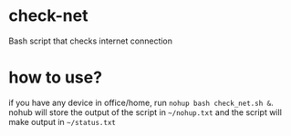 check-net
=========

Bash script that checks internet connection

# how to use?

if you have any device in office/home, run `nohup bash check_net.sh &`.  nohub will store the output of the script in `~/nohup.txt` and the script will make output in `~/status.txt`

